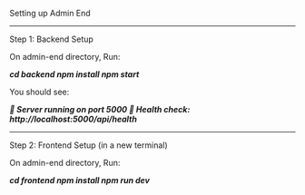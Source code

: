 Setting up Admin End
____________________________________________
Step 1: Backend Setup

On admin-end directory, Run:

_**cd backend
npm install
npm start**_

You should see:

_**🚀 Server running on port 5000
📍 Health check: http://localhost:5000/api/health**_

____________________________________________
Step 2: Frontend Setup (in a new terminal)

On admin-end directory, Run:

_**cd frontend
npm install
npm run dev**_
